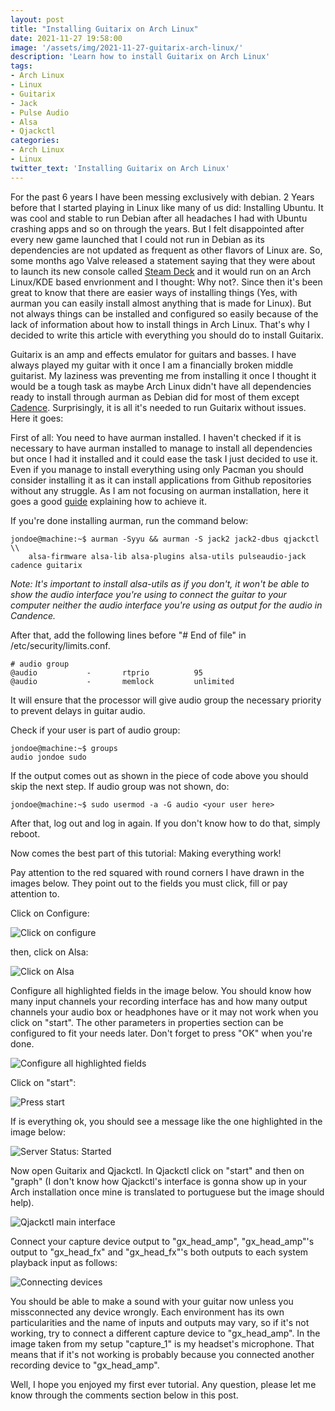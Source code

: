 ```yaml
---
layout: post
title: "Installing Guitarix on Arch Linux"
date: 2021-11-27 19:58:00
image: '/assets/img/2021-11-27-guitarix-arch-linux/'
description: 'Learn how to install Guitarix on Arch Linux'
tags:
- Arch Linux
- Linux
- Guitarix
- Jack
- Pulse Audio
- Alsa
- Qjackctl
categories:
- Arch Linux
- Linux
twitter_text: 'Installing Guitarix on Arch Linux'
---
```


For the past 6 years I have been messing exclusively with debian. 2 Years before that I started playing in
Linux like many of us did: Installing Ubuntu. It was cool and stable to run Debian after all headaches I had
with Ubuntu crashing apps and so on through the years. But I felt disappointed after every new game launched
that I could not run in Debian as its dependencies are not updated as frequent as other flavors of Linux are.
So, some months ago Valve released a statement saying that they were about to launch its new console called
[Steam Deck][steamdeck] and it would run on an Arch Linux/KDE based envrionment and I thought: Why not?.
Since then it's been great to know that there are easier ways of installing things (Yes, with aurman you can
easily install almost anything that is made for Linux). But not always things can be installed and configured
so easily because of the lack of information about how to install things in Arch Linux. That's why I decided
to write this article with everything you should do to install Guitarix.

Guitarix is an amp and effects emulator for guitars and basses. I have always played my guitar with it once
I am a financially broken middle guitarist. My laziness was preventing me from installing it once I thought
it would be a tough task as maybe Arch Linux didn't have all dependencies ready to install through aurman
as Debian did for most of them except [Cadence][cadence]. Surprisingly, it is all it's needed to run Guitarix
without issues. Here it goes:

First of all: You need to have aurman installed. I haven't checked if it is necessary to have aurman installed
to manage to install all dependencies but once I had it installed and it could ease the task I just decided to
use it. Even if you manage to install everything using only Pacman you should consider installing it as it can
install applications from Github repositories without any struggle. As I am not focusing on aurman installation,
here it goes a good [guide][aurman-guide] explaining how to achieve it.

If you're done installing aurman, run the command below:

```console
jondoe@machine:~$ aurman -Syyu && aurman -S jack2 jack2-dbus qjackctl \\
    alsa-firmware alsa-lib alsa-plugins alsa-utils pulseaudio-jack cadence guitarix
```

*Note: It's important to install alsa-utils as if you don't, it won't be able to show the audio interface you're
using to connect the guitar to your computer neither the audio interface you're using as output for the audio in Candence.*

After that, add the following lines before "# End of file" in /etc/security/limits.conf.

```
# audio group
@audio           -       rtprio          95 
@audio           -       memlock         unlimited
```

It will ensure that the processor will give audio group the necessary priority to prevent delays in guitar audio.

Check if your user is part of audio group:

```console
jondoe@machine:~$ groups
audio jondoe sudo
```

If the output comes out as shown in the piece of code above you should skip the next step. If audio group was
not shown, do:

```console
jondoe@machine:~$ sudo usermod -a -G audio <your user here>
```

After that, log out and log in again. If you don't know how to do that, simply reboot.

Now comes the best part of this tutorial: Making everything work!

Pay attention to the red squared with round corners I have drawn in the images below. They point out to the fields you must click, fill 
or pay attention to.

Click on Configure:

![Click on configure](/assets/img/2021-11-27-guitarix-arch-linux/print1.png)

then, click on Alsa:

![Click on Alsa](/assets/img/2021-11-27-guitarix-arch-linux/print2.png)

Configure all highlighted fields in the image below. You should know how many input channels your recording interface has and how many output channels
your audio box or headphones have or it may not work when you click on "start". The other parameters in properties section can be configured to fit your
needs later. Don't forget to press "OK" when you're done.

![Configure all highlighted fields](/assets/img/2021-11-27-guitarix-arch-linux/print3.png)

Click on "start":

![Press start](/assets/img/2021-11-27-guitarix-arch-linux/print4.png)

If is everything ok, you should see a message like the one highlighted in the image below:

![Server Status: Started](/assets/img/2021-11-27-guitarix-arch-linux/print5.png)

Now open Guitarix and Qjackctl. In Qjackctl click on "start" and then on "graph" (I don't know how Qjackctl's interface is gonna show up in your Arch
installation once mine is translated to portuguese but the image should help).

![Qjackctl main interface](/assets/img/2021-11-27-guitarix-arch-linux/print6.png)

Connect your capture device output to "gx_head_amp", "gx_head_amp"'s output to "gx_head_fx" and "gx_head_fx"'s
both outputs to each system playback input as follows:

![Connecting devices](/assets/img/2021-11-27-guitarix-arch-linux/print7.png)

You should be able to make a sound with your guitar now unless you missconnected any device wrongly. Each environment has its own particularities and the
name of inputs and outputs may vary, so if it's not working, try to connect a different capture device to "gx_head_amp". In the image taken from my setup
"capture_1" is my headset's microphone. That means that if it's not working is probably because you connected another recording device to "gx_head_amp".

Well, I hope you enjoyed my first ever tutorial. Any question, please let me know through the comments section below in this post.

[steamdeck]: https://store.steampowered.com/steamdeck/
[cadence]: https://kx.studio/Applications:Cadence
[aurman-guide]: https://medium.com/nerd-for-tech/expert-on-linux-tips-and-tricks-series-by-ujjwal-kar-install-aur-packages-on-arch-linux-f91c6ff97f82